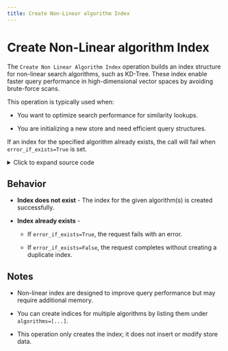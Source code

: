 ```yaml
---
title: Create Non-Linear algorithm Index
---
```


# Create Non-Linear algorithm Index

The `Create Non Linear Algorithm Index` operation builds an index structure for non-linear search algorithms, such as KD-Tree. These index enable faster query performance in high-dimensional vector spaces by avoiding brute-force scans.

This operation is typically used when:
* You want to optimize search performance for similarity lookups.

* You are initializing a new store and need efficient query structures.

If an index for the specified algorithm already exists, the call will fail when `error_if_exists=True` is set.


<details>
  <summary>Click to expand source code</summary>

  ```py
  import asyncio
  from grpclib.client import Channel
  from ahnlich_client_py.grpc.services.ai_service import AiServiceStub
  from ahnlich_client_py.grpc.ai import query as ai_query
  from ahnlich_client_py.grpc.algorithm.nonlinear import NonLinearAlgorithm


  async def create_non_linear_algorithm_index():
    async with Channel(host="127.0.0.1", port=1370) as channel:
        client = AiServiceStub(channel)
        response = await client.create_non_linear_algorithm_index(
            ai_query.CreateNonLinearAlgorithmIndex(
                store="test store",
                non_linear_indices=[NonLinearAlgorithm.KDTree],
                # error_if_exists=True
            )
        )
        print(response) # CreateIndex(created_indexes=1)


  if __name__ == "__main__":
    asyncio.run(create_non_linear_algorithm_index())

  ```
</details>

## Behavior
* **Index does not exist** - The index for the given algorithm(s) is created successfully.

* **Index already exists** -

  * If `error_if_exists=True`, the request fails with an error.

  * If `error_if_exists=False`, the request completes without creating a duplicate index.


## Notes
* Non-linear index are designed to improve query performance but may require additional memory.

* You can create indices for multiple algorithms by listing them under `algorithms=[...]`.

* This operation only creates the index; it does not insert or modify store data.
